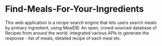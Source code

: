 # Find-Meals-For-Your-Ingredients
This web application is a recipe search engine that lets users search meals by primary ingredient, using MealDB: An open, crowd-sourced database of Recipes from around the world. Integrated various APIs to generate the response - list of meals, detailed recipe of each meal etc.
